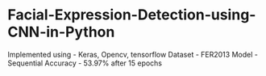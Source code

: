# Facial-Expression-Detection-using-CNN-in-Python
Implemented using - Keras, Opencv, tensorflow
Dataset - FER2013
Model - Sequential
Accuracy - 53.97% after 15 epochs
